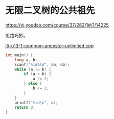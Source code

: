 # 无限二叉树的公共祖先

https://oj.youdao.com/course/37/282/1#/1/14225

思路巧妙。

[l5-u13-1-common-ancestor-unlimited.cpp](code/l5-u13-1-common-ancestor-unlimited.cpp)

```cpp
int main() {
    long a, b;
    scanf("%ld%ld", &a, &b);
    while (a != b) {
        if (a > b) {
            a /= 2;
        } else {
            b /= 2;
        }
    }
    printf("%ld\n", a);
    return 0;
}
```

